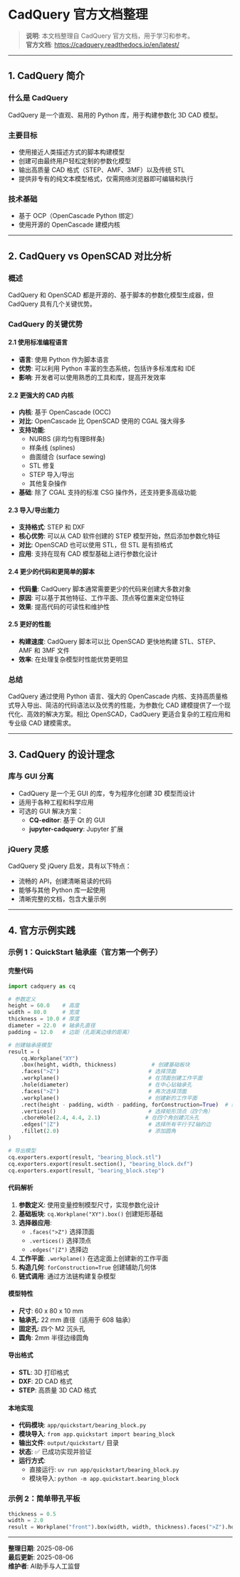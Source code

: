 # CadQuery 官方文档整理

> **说明**: 本文档整理自 CadQuery 官方文档，用于学习和参考。  
> **官方文档**: https://cadquery.readthedocs.io/en/latest/

---

## 1. CadQuery 简介

### 什么是 CadQuery
CadQuery 是一个直观、易用的 Python 库，用于构建参数化 3D CAD 模型。

### 主要目标
- 使用接近人类描述方式的脚本构建模型
- 创建可由最终用户轻松定制的参数化模型
- 输出高质量 CAD 格式（STEP、AMF、3MF）以及传统 STL
- 提供非专有的纯文本模型格式，仅需网络浏览器即可编辑和执行

### 技术基础
- 基于 OCP（OpenCascade Python 绑定）
- 使用开源的 OpenCascade 建模内核

---

## 2. CadQuery vs OpenSCAD 对比分析

### 概述
CadQuery 和 OpenSCAD 都是开源的、基于脚本的参数化模型生成器，但 CadQuery 具有几个关键优势。

### CadQuery 的关键优势

#### 2.1 使用标准编程语言
- **语言**: 使用 Python 作为脚本语言
- **优势**: 可以利用 Python 丰富的生态系统，包括许多标准库和 IDE
- **影响**: 开发者可以使用熟悉的工具和库，提高开发效率

#### 2.2 更强大的 CAD 内核
- **内核**: 基于 OpenCascade (OCC)
- **对比**: OpenCascade 比 OpenSCAD 使用的 CGAL 强大得多
- **支持功能**:
  - NURBS (非均匀有理B样条)
  - 样条线 (splines)
  - 曲面缝合 (surface sewing)
  - STL 修复
  - STEP 导入/导出
  - 其他复杂操作
- **基础**: 除了 CGAL 支持的标准 CSG 操作外，还支持更多高级功能

#### 2.3 导入/导出能力
- **支持格式**: STEP 和 DXF
- **核心优势**: 可以从 CAD 软件创建的 STEP 模型开始，然后添加参数化特征
- **对比**: OpenSCAD 也可以使用 STL，但 STL 是有损格式
- **应用**: 支持在现有 CAD 模型基础上进行参数化设计

#### 2.4 更少的代码和更简单的脚本
- **代码量**: CadQuery 脚本通常需要更少的代码来创建大多数对象
- **原因**: 可以基于其他特征、工作平面、顶点等位置来定位特征
- **效果**: 提高代码的可读性和维护性

#### 2.5 更好的性能
- **构建速度**: CadQuery 脚本可以比 OpenSCAD 更快地构建 STL、STEP、AMF 和 3MF 文件
- **效率**: 在处理复杂模型时性能优势更明显

### 总结
CadQuery 通过使用 Python 语言、强大的 OpenCascade 内核、支持高质量格式导入导出、简洁的代码语法以及优秀的性能，为参数化 CAD 建模提供了一个现代化、高效的解决方案。相比 OpenSCAD，CadQuery 更适合复杂的工程应用和专业级 CAD 建模需求。

---

## 3. CadQuery 的设计理念

### 库与 GUI 分离
- CadQuery 是一个无 GUI 的库，专为程序化创建 3D 模型而设计
- 适用于各种工程和科学应用
- 可选的 GUI 解决方案：
  - **CQ-editor**: 基于 Qt 的 GUI
  - **jupyter-cadquery**: Jupyter 扩展

### jQuery 灵感
CadQuery 受 jQuery 启发，具有以下特点：
- 流畅的 API，创建清晰易读的代码
- 能够与其他 Python 库一起使用
- 清晰完整的文档，包含大量示例

---

## 4. 官方示例实践

### 示例 1：QuickStart 轴承座（官方第一个例子）

#### 完整代码
```python
import cadquery as cq

# 参数定义
height = 60.0    # 高度
width = 80.0     # 宽度
thickness = 10.0 # 厚度
diameter = 22.0  # 轴承孔直径
padding = 12.0   # 边距（孔距离边缘的距离）

# 创建轴承座模型
result = (
    cq.Workplane("XY")
    .box(height, width, thickness)           # 创建基础板块
    .faces(">Z")                            # 选择顶面
    .workplane()                            # 在顶面创建工作平面
    .hole(diameter)                         # 在中心钻轴承孔
    .faces(">Z")                            # 再次选择顶面
    .workplane()                            # 创建新的工作平面
    .rect(height - padding, width - padding, forConstruction=True)  # 绘制构造矩形
    .vertices()                             # 选择矩形顶点（四个角）
    .cboreHole(2.4, 4.4, 2.1)              # 在四个角创建沉头孔
    .edges("|Z")                            # 选择所有平行于Z轴的边
    .fillet(2.0)                            # 添加圆角
)

# 导出模型
cq.exporters.export(result, "bearing_block.stl")
cq.exporters.export(result.section(), "bearing_block.dxf")
cq.exporters.export(result, "bearing_block.step")
```

#### 代码解析
1. **参数定义**: 使用变量控制模型尺寸，实现参数化设计
2. **基础板块**: `cq.Workplane("XY").box()` 创建矩形基础
3. **选择器应用**: 
   - `.faces(">Z")` 选择顶面
   - `.vertices()` 选择顶点
   - `.edges("|Z")` 选择边
4. **工作平面**: `.workplane()` 在选定面上创建新的工作平面
5. **构造几何**: `forConstruction=True` 创建辅助几何体
6. **链式调用**: 通过方法链构建复杂模型

#### 模型特性
- **尺寸**: 60 x 80 x 10 mm
- **轴承孔**: 22 mm 直径（适用于 608 轴承）
- **固定孔**: 四个 M2 沉头孔
- **圆角**: 2mm 半径边缘圆角

#### 导出格式
- **STL**: 3D 打印格式
- **DXF**: 2D CAD 格式
- **STEP**: 高质量 3D CAD 格式

#### 本地实现
- **代码模块**: `app/quickstart/bearing_block.py`
- **模块导入**: `from app.quickstart import bearing_block`
- **输出文件**: `output/quickstart/` 目录
- **状态**: ✅ 已成功实现并验证
- **运行方式**: 
  - 直接运行: `uv run app/quickstart/bearing_block.py`
  - 模块导入: `python -m app.quickstart.bearing_block`

### 示例 2：简单带孔平板
```python
thickness = 0.5
width = 2.0
result = Workplane("front").box(width, width, thickness).faces(">Z").hole(thickness)
```

---

**整理日期**: 2025-08-06  
**最后更新**: 2025-08-06  
**维护者**: AI助手与人工监督